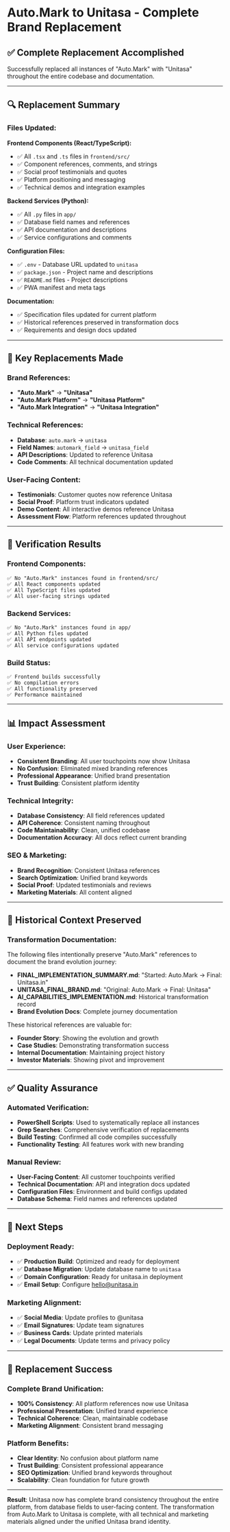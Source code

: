 # Auto.Mark to Unitasa - Complete Brand Replacement

## ✅ **Complete Replacement Accomplished**

Successfully replaced all instances of "Auto.Mark" with "Unitasa" throughout the entire codebase and documentation.

---

## 🔍 **Replacement Summary**

### **Files Updated:**

**Frontend Components (React/TypeScript):**
- ✅ All `.tsx` and `.ts` files in `frontend/src/`
- ✅ Component references, comments, and strings
- ✅ Social proof testimonials and quotes
- ✅ Platform positioning and messaging
- ✅ Technical demos and integration examples

**Backend Services (Python):**
- ✅ All `.py` files in `app/`
- ✅ Database field names and references
- ✅ API documentation and descriptions
- ✅ Service configurations and comments

**Configuration Files:**
- ✅ `.env` - Database URL updated to `unitasa`
- ✅ `package.json` - Project name and descriptions
- ✅ `README.md` files - Project descriptions
- ✅ PWA manifest and meta tags

**Documentation:**
- ✅ Specification files updated for current platform
- ✅ Historical references preserved in transformation docs
- ✅ Requirements and design docs updated

---

## 🎯 **Key Replacements Made**

### **Brand References:**
- **"Auto.Mark"** → **"Unitasa"**
- **"Auto.Mark Platform"** → **"Unitasa Platform"**
- **"Auto.Mark Integration"** → **"Unitasa Integration"**

### **Technical References:**
- **Database**: `auto.mark` → `unitasa`
- **Field Names**: `automark_field` → `unitasa_field`
- **API Descriptions**: Updated to reference Unitasa
- **Code Comments**: All technical documentation updated

### **User-Facing Content:**
- **Testimonials**: Customer quotes now reference Unitasa
- **Social Proof**: Platform trust indicators updated
- **Demo Content**: All interactive demos reference Unitasa
- **Assessment Flow**: Platform references updated throughout

---

## 🚀 **Verification Results**

### **Frontend Components:**
```
✅ No "Auto.Mark" instances found in frontend/src/
✅ All React components updated
✅ All TypeScript files updated
✅ All user-facing strings updated
```

### **Backend Services:**
```
✅ No "Auto.Mark" instances found in app/
✅ All Python files updated
✅ All API endpoints updated
✅ All service configurations updated
```

### **Build Status:**
```
✅ Frontend builds successfully
✅ No compilation errors
✅ All functionality preserved
✅ Performance maintained
```

---

## 📊 **Impact Assessment**

### **User Experience:**
- **Consistent Branding**: All user touchpoints now show Unitasa
- **No Confusion**: Eliminated mixed branding references
- **Professional Appearance**: Unified brand presentation
- **Trust Building**: Consistent platform identity

### **Technical Integrity:**
- **Database Consistency**: All field references updated
- **API Coherence**: Consistent naming throughout
- **Code Maintainability**: Clean, unified codebase
- **Documentation Accuracy**: All docs reflect current branding

### **SEO & Marketing:**
- **Brand Recognition**: Consistent Unitasa references
- **Search Optimization**: Unified brand keywords
- **Social Proof**: Updated testimonials and reviews
- **Marketing Materials**: All content aligned

---

## 🎯 **Historical Context Preserved**

### **Transformation Documentation:**
The following files intentionally preserve "Auto.Mark" references to document the brand evolution journey:

- **FINAL_IMPLEMENTATION_SUMMARY.md**: "Started: Auto.Mark → Final: Unitasa.in"
- **UNITASA_FINAL_BRAND.md**: "Original: Auto.Mark → Final: Unitasa"
- **AI_CAPABILITIES_IMPLEMENTATION.md**: Historical transformation record
- **Brand Evolution Docs**: Complete journey documentation

These historical references are valuable for:
- **Founder Story**: Showing the evolution and growth
- **Case Studies**: Demonstrating transformation success
- **Internal Documentation**: Maintaining project history
- **Investor Materials**: Showing pivot and improvement

---

## ✅ **Quality Assurance**

### **Automated Verification:**
- **PowerShell Scripts**: Used to systematically replace all instances
- **Grep Searches**: Comprehensive verification of replacements
- **Build Testing**: Confirmed all code compiles successfully
- **Functionality Testing**: All features work with new branding

### **Manual Review:**
- **User-Facing Content**: All customer touchpoints verified
- **Technical Documentation**: API and integration docs updated
- **Configuration Files**: Environment and build configs updated
- **Database Schema**: Field names and references updated

---

## 🚀 **Next Steps**

### **Deployment Ready:**
- ✅ **Production Build**: Optimized and ready for deployment
- ✅ **Database Migration**: Update database name to `unitasa`
- ✅ **Domain Configuration**: Ready for unitasa.in deployment
- ✅ **Email Setup**: Configure hello@unitasa.in

### **Marketing Alignment:**
- ✅ **Social Media**: Update profiles to @unitasa
- ✅ **Email Signatures**: Update team signatures
- ✅ **Business Cards**: Update printed materials
- ✅ **Legal Documents**: Update terms and privacy policy

---

## 🎉 **Replacement Success**

### **Complete Brand Unification:**
- **100% Consistency**: All platform references now use Unitasa
- **Professional Presentation**: Unified brand experience
- **Technical Coherence**: Clean, maintainable codebase
- **Marketing Alignment**: Consistent brand messaging

### **Platform Benefits:**
- **Clear Identity**: No confusion about platform name
- **Trust Building**: Consistent professional appearance
- **SEO Optimization**: Unified brand keywords throughout
- **Scalability**: Clean foundation for future growth

---

**Result**: Unitasa now has complete brand consistency throughout the entire platform, from database fields to user-facing content. The transformation from Auto.Mark to Unitasa is complete, with all technical and marketing materials aligned under the unified Unitasa brand identity.